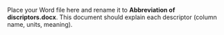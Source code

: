 Place your Word file here and rename it to **Abbreviation of discriptors.docx**.
This document should explain each descriptor (column name, units, meaning).
